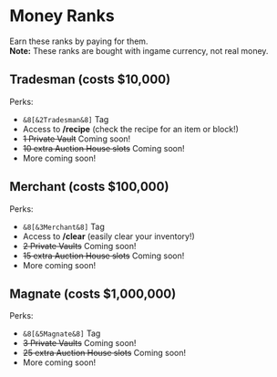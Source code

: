 # Money Ranks

Earn these ranks by paying for them.  
__Note:__ These ranks are bought with ingame currency, not real money.

## Tradesman (costs $10,000)

Perks:

- `&8[&2Tradesman&8]` Tag
- Access to __/recipe__ (check the recipe for an item or block!)
- ~~1 Private Vault~~ Coming soon!
- ~~10 extra Auction House slots~~ Coming soon!
- More coming soon!

## Merchant (costs $100,000)

Perks:

- `&8[&3Merchant&8]` Tag
- Access to __/clear__ (easily clear your inventory!)
- ~~2 Private Vaults~~ Coming soon!
- ~~15 extra Auction House slots~~ Coming soon!
- More coming soon!

## Magnate (costs $1,000,000)

Perks:

- `&8[&5Magnate&8]` Tag
- ~~3 Private Vaults~~ Coming soon!
- ~~25 extra Auction House slots~~ Coming soon!
- More coming soon!